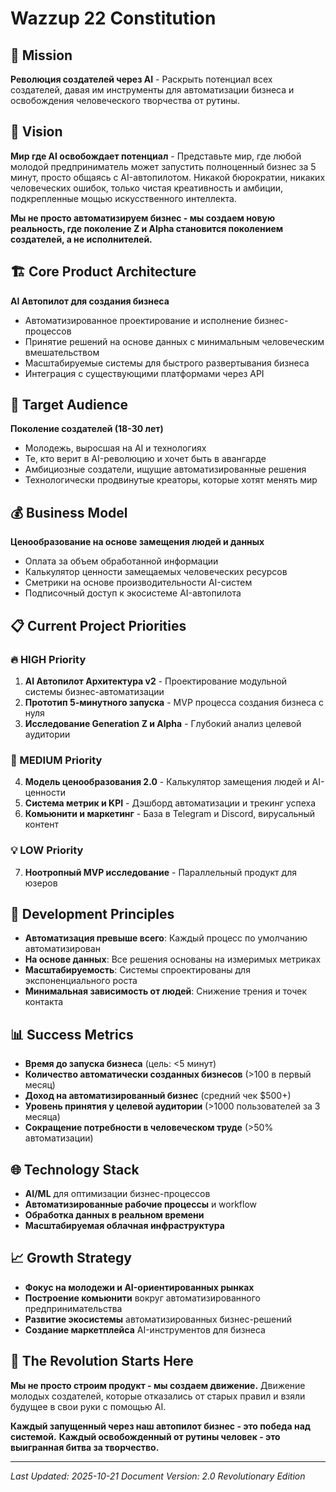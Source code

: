 # Wazzup 22 Constitution

## 🎯 Mission
**Революция создателей через AI** - Раскрыть потенциал всех создателей, давая им инструменты для автоматизации бизнеса и освобождения человеческого творчества от рутины.

## 🚀 Vision
**Мир где AI освобождает потенциал** - Представьте мир, где любой молодой предприниматель может запустить полноценный бизнес за 5 минут, просто общаясь с AI-автопилотом. Никакой бюрократии, никаких человеческих ошибок, только чистая креативность и амбиции, подкрепленные мощью искусственного интеллекта.

**Мы не просто автоматизируем бизнес - мы создаем новую реальность, где поколение Z и Alpha становится поколением создателей, а не исполнителей.**

## 🏗️ Core Product Architecture
**AI Автопилот для создания бизнеса**
- Автоматизированное проектирование и исполнение бизнес-процессов
- Принятие решений на основе данных с минимальным человеческим вмешательством
- Масштабируемые системы для быстрого развертывания бизнеса
- Интеграция с существующими платформами через API

## 👥 Target Audience
**Поколение создателей (18-30 лет)**
- Молодежь, выросшая на AI и технологиях
- Те, кто верит в AI-революцию и хочет быть в авангарде
- Амбициозные создатели, ищущие автоматизированные решения
- Технологически продвинутые креаторы, которые хотят менять мир

## 💰 Business Model
**Ценообразование на основе замещения людей и данных**
- Оплата за объем обработанной информации
- Калькулятор ценности замещаемых человеческих ресурсов
- Сметрики на основе производительности AI-систем
- Подписочный доступ к экосистеме AI-автопилота

## 📋 Current Project Priorities

### 🔥 HIGH Priority
1. **AI Автопилот Архитектура v2** - Проектирование модульной системы бизнес-автоматизации
2. **Прототип 5-минутного запуска** - MVP процесса создания бизнеса с нуля
3. **Исследование Generation Z и Alpha** - Глубокий анализ целевой аудитории

### 🎯 MEDIUM Priority  
4. **Модель ценообразования 2.0** - Калькулятор замещения людей и AI-ценности
5. **Система метрик и KPI** - Дэшборд автоматизации и трекинг успеха
6. **Комьюнити и маркетинг** - База в Telegram и Discord, вирусальный контент

### 💡 LOW Priority
7. **Ноотропный MVP исследование** - Параллельный продукт для юзеров

## 🔧 Development Principles
- **Автоматизация превыше всего**: Каждый процесс по умолчанию автоматизирован
- **На основе данных**: Все решения основаны на измеримых метриках
- **Масштабируемость**: Системы спроектированы для экспоненциального роста
- **Минимальная зависимость от людей**: Снижение трения и точек контакта

## 📊 Success Metrics
- **Время до запуска бизнеса** (цель: <5 минут)
- **Количество автоматически созданных бизнесов** (>100 в первый месяц)
- **Доход на автоматизированный бизнес** (средний чек $500+)
- **Уровень принятия у целевой аудитории** (>1000 пользователей за 3 месяца)
- **Сокращение потребности в человеческом труде** (>50% автоматизации)

## 🌐 Technology Stack
- **AI/ML** для оптимизации бизнес-процессов
- **Автоматизированные рабочие процессы** и workflow
- **Обработка данных в реальном времени**
- **Масштабируемая облачная инфраструктура**

## 📈 Growth Strategy
- **Фокус на молодежи и AI-ориентированных рынках**
- **Построение комьюнити** вокруг автоматизированного предпринимательства
- **Развитие экосистемы** автоматизированных бизнес-решений
- **Создание маркетплейса** AI-инструментов для бизнеса

## 🌟 The Revolution Starts Here
**Мы не просто строим продукт - мы создаем движение.** Движение молодых создателей, которые отказались от старых правил и взяли будущее в свои руки с помощью AI.

**Каждый запущенный через наш автопилот бизнес - это победа над системой.**
**Каждый освобожденный от рутины человек - это выигранная битва за творчество.**

---
*Last Updated: 2025-10-21*
*Document Version: 2.0*
*Revolutionary Edition*
